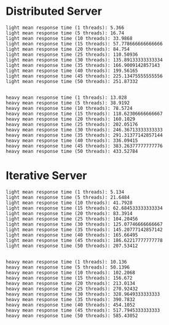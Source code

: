 Distributed Server
===================

    light mean response time (1 threads): 5.366
    light mean response time (5 threads): 16.74
    light mean response time (10 threads): 33.9868
    light mean response time (15 threads): 57.778666666666666
    light mean response time (20 threads): 84.754
    light mean response time (25 threads): 110.50936
    light mean response time (30 threads): 135.89133333333334
    light mean response time (35 threads): 166.9009142857143
    light mean response time (40 threads): 199.56165
    light mean response time (45 threads): 225.13475555555556
    light mean response time (50 threads): 251.87332


    heavy mean response time (1 threads): 13.028
    heavy mean response time (5 threads): 38.9192
    heavy mean response time (10 threads): 78.5724
    heavy mean response time (15 threads): 118.62306666666667
    heavy mean response time (20 threads): 160.1029
    heavy mean response time (25 threads): 202.05176
    heavy mean response time (30 threads): 246.36713333333333
    heavy mean response time (35 threads): 291.31377142857144
    heavy mean response time (40 threads): 336.09415
    heavy mean response time (45 threads): 383.26377777777776
    heavy mean response time (50 threads): 433.52784


Iterative Server
================

    light mean response time (1 threads): 5.134
    light mean response time (5 threads): 21.6484
    light mean response time (10 threads): 41.7928
    light mean response time (15 threads): 62.684533333333334
    light mean response time (20 threads): 83.3914
    light mean response time (25 threads): 104.20456
    light mean response time (30 threads): 125.07746666666667
    light mean response time (35 threads): 145.20777142857142
    light mean response time (40 threads): 165.66495
    light mean response time (45 threads): 186.62217777777778
    light mean response time (50 threads): 207.53412


    heavy mean response time (1 threads): 10.136
    heavy mean response time (5 threads): 50.1396
    heavy mean response time (10 threads): 102.2068
    heavy mean response time (15 threads): 156.672
    heavy mean response time (20 threads): 213.0134
    heavy mean response time (25 threads): 270.92432
    heavy mean response time (30 threads): 328.9649333333333
    heavy mean response time (35 threads): 390.7832
    heavy mean response time (40 threads): 454.1052
    heavy mean response time (45 threads): 517.7945333333333
    heavy mean response time (50 threads): 585.43052

